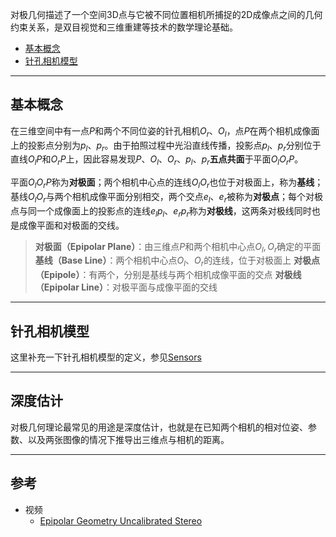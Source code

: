 对极几何描述了一个空间3D点与它被不同位置相机所捕捉的2D成像点之间的几何约束关系，是双目视觉和三维重建等技术的数学理论基础。

+ [基本概念](#基本概念)
+ [针孔相机模型](#针孔相机模型)

---
## 基本概念

在三维空间中有一点$P$和两个不同位姿的针孔相机$O_r$、$O_l$，点$P$在两个相机成像面上的投影点分别为$p_l$、$p_r$。由于拍照过程中光沿直线传播，投影点$p_l$、$p_r$分别位于直线$O_lP$和$O_rP$上，因此容易发现$P$、$O_l$、$O_r$、$p_l$、$p_r$**五点共面**于平面$O_lO_rP$。

平面$O_lO_rP$称为**对极面**；两个相机中心点的连线$O_lO_r$也位于对极面上，称为**基线**；基线$O_lO_r$与两个相机成像平面分别相交，两个交点$e_l$、$e_r$被称为**对极点**；每个对极点与同一个成像面上的投影点的连线$e_lp_l$、$e_rp_r$称为**对极线**，这两条对极线同时也是成像平面和对极面的交线。

> **对极面（Epipolar Plane）**：由三维点$P$和两个相机中心点$O_l,O_r$确定的平面
> **基线（Base Line）**：两个相机中心点$O_l$、$O_r$的连线，位于对极面上
> **对极点（Epipole）**：有两个，分别是基线与两个相机成像平面的交点
> **对极线（Epipolar Line）**：对极平面与成像平面的交线


---
## 针孔相机模型

这里补充一下针孔相机模型的定义，参见[Sensors](Sensors.md)





---
## 深度估计

对极几何理论最常见的用途是深度估计，也就是在已知两个相机的相对位姿、参数、以及两张图像的情况下推导出三维点与相机的距离。







---
## 参考

+ 视频
	+ [Epipolar Geometry Uncalibrated Stereo](https://www.youtube.com/watch?v=6kpBqfgSPRc&ab_channel=FirstPrinciplesofComputerVision)